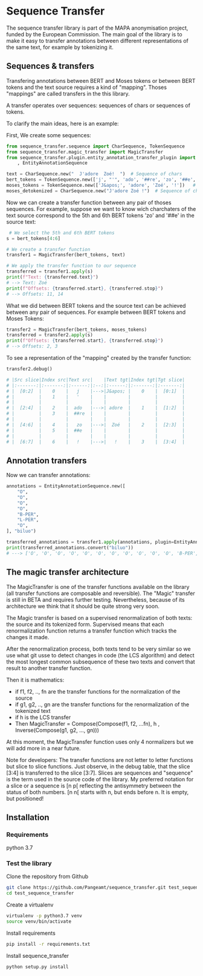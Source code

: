 # Sequence Transfer

The sequence transfer library is part of the MAPA anonymisation project, funded by the European Commission.
The main goal of the library is to make it easy to transfer annotations between different representations of the same text, for example by tokenizing it.


## Sequences & transfers 
Transfering annotations between BERT and Moses tokens or between BERT tokens and the text source requires a kind of "mapping". Thoses "mappings" are called transfers in the this library.

A transfer operates over sequences: sequences of chars or sequences of tokens. 

To clarify the main ideas, here is an example:

First, We create some sequences:

```python
from sequence_transfer.sequence import CharSequence, TokenSequence
from sequence_transfer.magic_transfer import MagicTransfer
from sequence_transfer.plugin.entity_annotation_transfer_plugin import EntityAnnotationTransferPlugin \
    , EntityAnnotationSequence

text = CharSequence.new("  J'adore  Zoé!  ")  # Sequence of chars
bert_tokens = TokenSequence.new(['j', "'", 'ado', '##re', 'zo', '##e', '!'])  # Sequence of tokens
moses_tokens = TokenSequence.new(['J&apos;', 'adore', 'Zoé', '!'])   # Sequence of tokens
moses_detokenized = CharSequence.new("J'adore Zoé !")  # Sequence of chars

```

Now we can create a transfer function between any pair of thoses sequences. For example, suppose we want to know wich charchaters of the text source correspond to the 5th and 6th BERT tokens 'zo' and '##e' in the source text:

```python
 # We select the 5th and 6th BERT tokens
s = bert_tokens[4:6] 

# We create a transfer function
transfer1 = MagicTransfer(bert_tokens, text)  

# We apply the transfer function to our sequence
transferred = transfer1.apply(s)
print(f"Text: {transferred.text}")
# --> Text: Zoé
print(f"Offsets: {transferred.start}, {transferred.stop}")
# --> Offsets: 11, 14
```

What we did between BERT tokens and the source text can be achieved between any pair of sequences. For example between BERT tokens and Moses Tokens:

```python
transfer2 = MagicTransfer(bert_tokens, moses_tokens) 
transferred = transfer2.apply(s)
print(f"Offsets: {transferred.start}, {transferred.stop}")
# --> Offsets: 2, 3
```

To see a representation of the "mapping" created by the transfer function:

```python
transfer2.debug()

# |Src slice|Index src|Text src|    |Text tgt|Index tgt|Tgt slice|
# |:-------:|:-------:|:------:|:--:|:------:|:-------:|:-------:|
# |  [0:2]  |    0    |   j    |--->|J&apos; |    0    |  [0:1]  |
# |         |    1    |   '    |    |        |         |         |
# |         |         |        |    |        |         |         |
# |  [2:4]  |    2    |  ado   |--->| adore  |    1    |  [1:2]  |
# |         |    3    |  ##re  |    |        |         |         |
# |         |         |        |    |        |         |         |
# |  [4:6]  |    4    |   zo   |--->|  Zoé   |    2    |  [2:3]  |
# |         |    5    |  ##e   |    |        |         |         |
# |         |         |        |    |        |         |         |
# |  [6:7]  |    6    |   !    |--->|   !    |    3    |  [3:4]  |

```

## Annotation transfers
Now we can transfer annotations:
```python
annotations = EntityAnnotationSequence.new([
    "O",
    "O",
    "O",
    "O",
    "B-PER",
    "L-PER",
    "O",
], "biluo")

transferred_annotations = transfer1.apply(annotations, plugin=EntityAnnotationTransferPlugin())
print(transferred_annotations.convert("biluo"))
# ---> ['O', 'O', 'O', 'O', 'O', 'O', 'O', 'O', 'O', 'O', 'O', 'B-PER', 'I-PER', 'L-PER', 'O', 'O', 'O'] 
```

## The magic transfer architecture
The MagicTransfer is one of the transfer functions available on the library (all transfer functions are composable and reversible). The "Magic" transfer is still in BETA and requires further testing. Nevertheless, because of its architecture we think that it should be quite strong very soon.

The Magic transfer is based on a supervised renormalization of both texts: the source and its tokenized form. Supervised means that each renormalization function returns a transfer function which tracks the changes it made.

After the renormalization process, both texts tend to be very similar so we use what git usse to detect changes in code (the LCS algorithm) and detect the most longest common subsequence of these two texts and convert that result to another transfer function.

Then it is mathematics:
- if f1, f2, .., fn are the transfer functions for the normalization of the source
- if g1, g2, .., gn are  the transfer functions for the renormalization of the tokenized text
- if h is the LCS transfer
- Then MagicTransfer = Compose(Compose(f1, f2, ...fn), h , Inverse(Compose(g1, g2, ..., gn)))

At this moment, the MagicTransfer function uses only 4 normalizers but we will add more in a near future.

Note for developers: The transfer functions are not letter to letter functions but slice to slice functions. Just observe, in the debug table, that the slice [3:4] is transferred to the slice [3:7]. Slices are sequences and "sequence" is the term used in the source code of the library. My preferred notation for a slice or a sequence is [n p[ reflecting the antisymmetry between the status of both numbers. [n n[ starts with n, but ends before n. It is empty, but positioned!

## Installation

### Requirements
python 3.7

### Test the library
Clone the repository from Github
```BASH
git clone https://github.com/Pangeamt/sequence_transfer.git test_sequence_transfer
cd test_sequence_transfer
```

Create a virtualenv

```BASH
virtualenv -p python3.7 venv
source venv/bin/activate
```

Install requirements
```BASH
pip install -r requirements.txt
```

Install sequence_transfer
```BASH
python setup.py install
```
